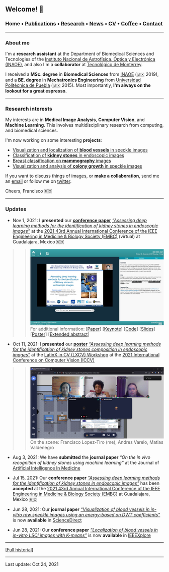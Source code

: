 ## Welcome! 🗻

###  Home • [Publications](/publications) • [Research](/research) • [News](/news) • [CV](/brief_cv) • [Coffee](/coffee) • [Contact](/contact)
---

  
### About me
I'm a **research assistant** at the Department of Biomedical Sciences and Tecnologies of the [Instituto Nacional de Astrofísica, Óptica y Electrónica (INAOE)](https://www.inaoep.mx), and also I'm a **collaborator** at [Tecnológico de Monterrey](https://tec.mx/es). 

I received a **MSc. degree** in **Biomedical Sciences** from [INAOE](https://www.inaoep.mx) (🇲🇽 2019), and a **BE. degree** in **Mechatronics Engineering** from [Universidad Politécnica de Puebla](http://www.uppuebla.edu.mx/joomla1/) (🇲🇽  2015).  Most importantly, **I'm always on the lookout for a great espresso.**
  
---

### Research interests

My interests are in **Medical Image Analysis**, **Computer Vision**,  and **Machine Learning**. This involves multidisciplinary research from computing, and biomedical sciences. 

  
I'm now working on some interesting **projects**:

*  [Visualization and localization of **blood vessels** in speckle images](/bloodvessels)
*  [Classification of **kidney stones** in endoscopic images](/kidneystones)
*  [Breast classification on **mammography** images](/mammography) 
*  [Visualization and analysis of **colony growth** in speckle images](/colonygrowth) 


If you want to discuss things of images, or **make a collaboration**, send me an [email](mailto:francisco.lopez@ieee.org?subject=%20Hello,%20Francisco)  or follow me on [twitter](https://twitter.com/Friscolt).

Cheers,
Francisco 🇲🇽

---

### Updates

* Nov 1, 2021: I **presented** our [**conference paper**](https://www.youtube.com/watch?v=YMo-URAdvbM)   [*“Assessing deep learning methods for the identification of kidney stones in endoscopic images”*](https://arxiv.org/abs/2103.01146) at the [2021 43rd Annual International Conference of the IEEE Engineering in Medicine & Biology Society (EMBC)](https://embc.embs.org/2021/) (virtual) at Guadalajara, Mexico 🇲🇽 

>> ![ ](/files/embc2021_session.jpeg)
>> For additional information: [[Paper](https://arxiv.org/abs/2103.01146)]
[[Keynote](https://youtu.be/YMo-URAdvbM)]
[[Code](mailto:gilberto.ochoa@tec.com?subject=%20Code%20Arxiv,%20Assessing%20deep%20learning%20methods%20for%20the%20identification%20of%20kidney%20stones%20in%20endoscopic%20images)]
[[Slides](/files/embc2021_slides.pdf)]
[[Poster](https://research.latinxinai.org/papers/cvpr/2021/png/6_poster_06.png)]
[[Extended abstract](https://research.latinxinai.org/papers/cvpr/2021/pdf/6_CameraReady_06.pdf)]
                                       

* Oct 11, 2021: I **presented** our [**poster**](/files/lxai2021_poster.pdf) [*“Assessing deep learning methods for the identification of kidney stones composition in endoscopic images”*](https://research.latinxinai.org/papers/cvpr/2021/pdf/6_CameraReady_06.pdf) at the [LatinX in CV (LXCV) Workshop](https://www.latinxinai.org/cvpr-2021-about) at the [2021 International Conference on Computer Vision (ICCV)](https://iccv2021.thecvf.com/home) 

>> ![ ](/files/lxai-iccv2021_session.jpeg)                                          
>> On the scene: Francisco Lopez-Tiro (me), Andres Varelo, Matias Valdenegro

* Aug 3, 2021: We have **submitted** the **journal paper** *“On the in vivo recognition of kidney stones using machine learning”* at the Journal of [Artificial Intelligence In Medicine](https://www.sciencedirect.com/journal/artificial-intelligence-in-medicine)

* Jul 15, 2021: Our **conference paper** [*"Assessing deep learning methods for the identification of kidney stones in endoscopic images"*](https://arxiv.org/abs/2103.01146) has been **accepted** at the [2021 43rd Annual International Conference of the IEEE Engineering in Medicine & Biology Society (EMBC)](https://embc.embs.org/2021/) at Guadalajara, Mexico 🇲🇽

* Jun 28, 2021: Our **journal paper** [*“Visualization of blood vessels in in-vitro raw speckle images using an energy-based on DWT coefficients”*](https://www.sciencedirect.com/science/article/pii/S1746809421004894) is now **available** in [ScienceDirect](https://www.sciencedirect.com/science/article/pii/S1746809421004894)

* Jun 28, 2021: Our **conference paper** [*“Localization of blood vessels in in-vitro LSCI images with K-means”*](https://ieeexplore.ieee.org/document/9460100) is now **available** in [IEEEXplore](https://ieeexplore.ieee.org/document/9460100)



---

[[Full historial](/news)]


--- 
Last update: Oct 24, 2021 
